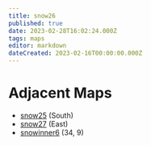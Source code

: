 ```yaml
---
title: snow26
published: true
date: 2023-02-28T16:02:24.000Z
tags: maps
editor: markdown
dateCreated: 2023-02-16T00:00:00.000Z
---
```



# Adjacent Maps
 * [snow25](/maps/snow25) (South)
 * [snow27](/maps/snow27) (East)
 * [snowinner6](/maps/snowinner6) (34, 9)
